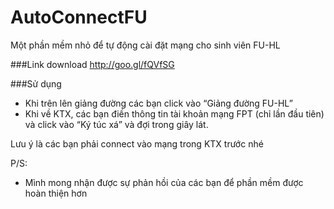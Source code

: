 AutoConnectFU
=============

Một phần mềm nhỏ để tự động cài đặt mạng cho sinh viên FU-HL

###Link download
http://goo.gl/fQVfSG

###Sử dụng
- Khi trên lên giảng đường các bạn click vào “Giảng đường FU-HL”
- Khi về KTX, các bạn điền thông tin tài khoản mạng FPT (chỉ lần đầu tiên) và click vào “Ký túc xá” và đợi trong giây lát.

Lưu ý là các bạn phải connect vào mạng trong KTX trước nhé 

P/S: 
- Mình mong nhận được sự phản hồi của các bạn để phần mềm được hoàn thiện hơn 

